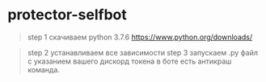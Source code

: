 # protector-selfbot
>step 1 скачиваем python 3.7.6 https://www.python.org/downloads/

>step 2 устанавливаем все зависимости
>step 3 запускаем .py файл с указанием вашего дискорд токена
в боте есть антикраш команда.

